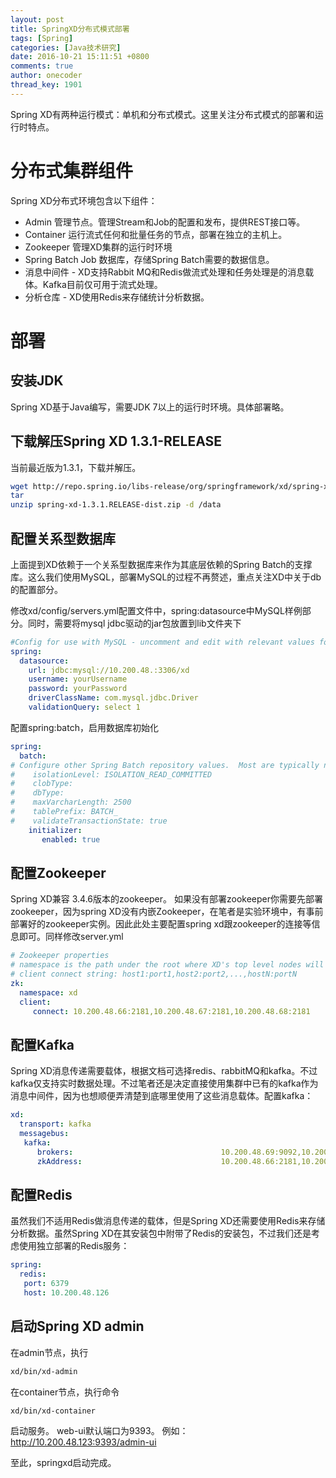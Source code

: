 ```yaml
---
layout: post
title: SpringXD分布式模式部署
tags: [Spring]
categories: [Java技术研究]
date: 2016-10-21 15:11:51 +0800
comments: true
author: onecoder
thread_key: 1901
---
```

Spring XD有两种运行模式：单机和分布式模式。这里关注分布式模式的部署和运行时特点。

<!--break-->

# 分布式集群组件

Spring XD分布式环境包含以下组件：

- Admin 管理节点。管理Stream和Job的配置和发布，提供REST接口等。
- Container 运行流式任何和批量任务的节点，部署在独立的主机上。
- Zookeeper 管理XD集群的运行时环境
- Spring Batch Job 数据库，存储Spring Batch需要的数据信息。
- 消息中间件 - XD支持Rabbit MQ和Redis做流式处理和任务处理是的消息载体。Kafka目前仅可用于流式处理。
- 分析仓库 - XD使用Redis来存储统计分析数据。

# 部署

## 安装JDK

Spring XD基于Java编写，需要JDK 7以上的运行时环境。具体部署略。

## 下载解压Spring XD 1.3.1-RELEASE

当前最近版为1.3.1，下载并解压。

```bash
wget http://repo.spring.io/libs-release/org/springframework/xd/spring-xd/1.3.1.RELEASE/spring-xd-1.3.1.RELEASE-dist.zip
tar
unzip spring-xd-1.3.1.RELEASE-dist.zip -d /data
```

## 配置关系型数据库

上面提到XD依赖于一个关系型数据库来作为其底层依赖的Spring Batch的支撑库。这么我们使用MySQL，部署MySQL的过程不再赘述，重点关注XD中关于db的配置部分。

修改xd/config/servers.yml配置文件中，spring:datasource中MySQL样例部分。同时，需要将mysql jdbc驱动的jar包放置到lib文件夹下

```yaml
#Config for use with MySQL - uncomment and edit with relevant values for your environment
spring:
  datasource:
    url: jdbc:mysql://10.200.48.:3306/xd
    username: yourUsername
    password: yourPassword
    driverClassName: com.mysql.jdbc.Driver
    validationQuery: select 1
```

配置spring:batch，启用数据库初始化

```yaml
spring:
  batch:
# Configure other Spring Batch repository values.  Most are typically not needed
#    isolationLevel: ISOLATION_READ_COMMITTED
#    clobType:
#    dbType:
#    maxVarcharLength: 2500
#    tablePrefix: BATCH_
#    validateTransactionState: true
    initializer:
       enabled: true
```

## 配置Zookeeper

Spring XD兼容 3.4.6版本的zookeeper。  如果没有部署zookeeper你需要先部署zookeeper，因为spring XD没有内嵌Zookeeper，在笔者是实验环境中，有事前部署好的zookeeper实例。因此此处主要配置spring xd跟zookeeper的连接等信息即可。同样修改server.yml

```yaml
# Zookeeper properties
# namespace is the path under the root where XD's top level nodes will be created
# client connect string: host1:port1,host2:port2,...,hostN:portN
zk:
  namespace: xd
  client:
     connect: 10.200.48.66:2181,10.200.48.67:2181,10.200.48.68:2181
```

## 配置Kafka

Spring XD消息传递需要载体，根据文档可选择redis、rabbitMQ和kafka。不过kafka仅支持实时数据处理。不过笔者还是决定直接使用集群中已有的kafka作为消息中间件，因为也想顺便弄清楚到底哪里使用了这些消息载体。配置kafka：

```yaml
xd:
  transport: kafka
  messagebus:
   kafka:
      brokers:                                 10.200.48.69:9092,10.200.48.70:9092,10.200.48.71:9092
      zkAddress:                               10.200.48.66:2181,10.200.48.67:2181,10.200.48.68:2181
```

## 配置Redis
虽然我们不适用Redis做消息传递的载体，但是Spring XD还需要使用Redis来存储分析数据。虽然Spring XD在其安装包中附带了Redis的安装包，不过我们还是考虑使用独立部署的Redis服务：

```yaml
spring:
  redis:
   port: 6379
   host: 10.200.48.126
```

## 启动Spring XD admin

在admin节点，执行

```bash
xd/bin/xd-admin
```

在container节点，执行命令

```bash
xd/bin/xd-container
```

启动服务。
web-ui默认端口为9393。
例如：http://10.200.48.123:9393/admin-ui

至此，springxd启动完成。
